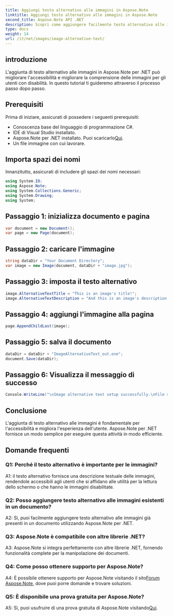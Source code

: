 ```yaml
---
title: Aggiungi testo alternativo alle immagini in Aspose.Note
linktitle: Aggiungi testo alternativo alle immagini in Aspose.Note
second_title: Aspose.Note API .NET
description: Scopri come aggiungere facilmente testo alternativo alle immagini in Aspose.Note per .NET. Migliora l'accessibilità e l'esperienza utente con questa guida passo passo.
type: docs
weight: 14
url: /it/net/images/image-alternative-text/
---
```

## introduzione

L'aggiunta di testo alternativo alle immagini in Aspose.Note per .NET può migliorare l'accessibilità e migliorare la comprensione delle immagini per gli utenti con disabilità. In questo tutorial ti guideremo attraverso il processo passo dopo passo.

## Prerequisiti

Prima di iniziare, assicurati di possedere i seguenti prerequisiti:

- Conoscenza base del linguaggio di programmazione C#.
- IDE di Visual Studio installato.
-  Aspose.Note per .NET installato. Puoi scaricarlo[Qui](https://releases.aspose.com/note/net/).
- Un file immagine con cui lavorare.

## Importa spazi dei nomi

Innanzitutto, assicurati di includere gli spazi dei nomi necessari:

```csharp
using System.IO;
using Aspose.Note;
using System.Collections.Generic;
using System.Drawing;
using System;
```

## Passaggio 1: inizializza documento e pagina

```csharp
var document = new Document();
var page = new Page(document);
```

## Passaggio 2: caricare l'immagine

```csharp
string dataDir = "Your Document Directory";
var image = new Image(document, dataDir + "image.jpg");
```

## Passaggio 3: imposta il testo alternativo

```csharp
image.AlternativeTextTitle = "This is an image's title!";
image.AlternativeTextDescription = "And this is an image's description!";
```

## Passaggio 4: aggiungi l'immagine alla pagina

```csharp
page.AppendChildLast(image);
```

## Passaggio 5: salva il documento

```csharp
dataDir = dataDir + "ImageAlternativeText_out.one";
document.Save(dataDir);
```

## Passaggio 6: Visualizza il messaggio di successo

```csharp
Console.WriteLine("\nImage alternative text setup successfully.\nFile saved at " + dataDir); 
```

## Conclusione

L'aggiunta di testo alternativo alle immagini è fondamentale per l'accessibilità e migliora l'esperienza dell'utente. Aspose.Note per .NET fornisce un modo semplice per eseguire questa attività in modo efficiente.

## Domande frequenti

### Q1: Perché il testo alternativo è importante per le immagini?

A1: il testo alternativo fornisce una descrizione testuale delle immagini, rendendole accessibili agli utenti che si affidano alle utilità per la lettura dello schermo o che hanno le immagini disabilitate.

### Q2: Posso aggiungere testo alternativo alle immagini esistenti in un documento?

A2: Sì, puoi facilmente aggiungere testo alternativo alle immagini già presenti in un documento utilizzando Aspose.Note per .NET.

### Q3: Aspose.Note è compatibile con altre librerie .NET?

A3: Aspose.Note si integra perfettamente con altre librerie .NET, fornendo funzionalità complete per la manipolazione dei documenti.

### Q4: Come posso ottenere supporto per Aspose.Note?

 A4: È possibile ottenere supporto per Aspose.Note visitando il sito[Forum Aspose.Note](https://forum.aspose.com/c/note/28), dove puoi porre domande e trovare soluzioni.

### Q5: È disponibile una prova gratuita per Aspose.Note?

A5: Sì, puoi usufruire di una prova gratuita di Aspose.Note visitando[Qui](https://releases.aspose.com/).
